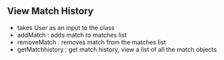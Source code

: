 ## View Match History
- takes User as an input to the class
- addMatch : adds match to matches list
- removeMatch : removes match from the matches list
- getMatchhistory : get match history, view a list of all the match objects